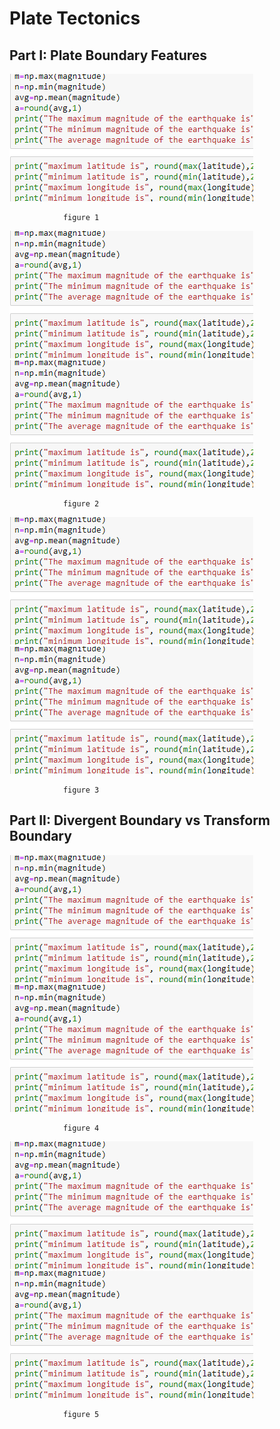 # Plate Tectonics



## Part I: Plate Boundary Features
![](test_pic.PNG)

                figure 1

![](test_pic.PNG)
![](test_pic.PNG)

                figure 2
        
        
![](test_pic.PNG)
![](test_pic.PNG)

                figure 3


## Part II: Divergent Boundary vs Transform Boundary
![](test_pic.PNG)
![](test_pic.PNG)

                figure 4
        
        
        
![](test_pic.PNG)
![](test_pic.PNG)

                figure 5




